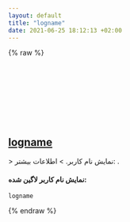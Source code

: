 ```yaml
---
layout: default
title: "logname"
date: 2021-06-25 18:12:13 +02:00
---
```

{% raw %}
<h2 id="logname">
  <a href="/fa/common/logname.html">logname</a> <a href="#logname"><svg class="icon">
    <use href="/assets/images/unicode_sprite.svg#link" />
  </svg></a>
</h2>
> نمایش نام کاربر.
> اطلاعات بیشتر: <https://www.gnu.org/software/coreutils/logname>.

#### نمایش نام کاربر لاگین شده:
```shell
logname
```
{% endraw %}
